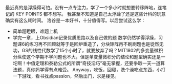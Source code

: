 最近真的是浮躁得可怕。没有一点专注力，学了一个多小时就想要转移阵地，连笔记的 KEY POINTS 都不想写。
我甚至不知道是自己太浮躁了还是这些计科的玩意确实有这么耗时间。
洛谷是一本好书，十分值得写。以后尝试这么学：
- 简单题瞪眼，难题上机
- 学完一章，上Obsidian记录优质思路以及自己做的题
数学仍然学得浮躁，习题课6的练习再不回顾就等于是回炉重造了，分块矩阵再不刷刷题也是徒然无功，GS的线性代数学了15个小时了，就要放弃了吗？MIT1802的多变量微积分纵使这个学期不学问题也不大，但是单变量微积分的结论和题型确实还是一坨啊！中值定理和泰勒公式的所谓“奇技淫巧”毫无掌握，还要争取一天一道算法题，真你妈学得有点难受。
Anyway，吃饭，回寝，洗个澡吃点东西，小打一下游戏，看书找点passion，然后出门，求是楼见。